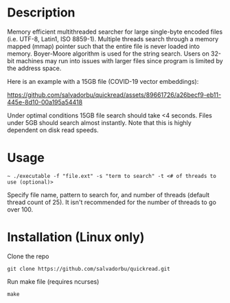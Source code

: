 # Description
Memory efficient multithreaded searcher for large single-byte encoded files (i.e. UTF-8, Latin1, ISO 8859-1). 
Multiple threads search through a memory mapped (mmap) pointer such that the entire file is never loaded into memory. Boyer-Moore algorithm is used for the string search.
Users on 32-bit machines may run into issues with larger files since program is limited by the address space.

Here is an example with a 15GB file (COVID-19 vector embeddings):

https://github.com/salvadorbu/quickread/assets/89661726/a26becf9-eb11-445e-8d10-00a195a54418

Under optimal conditions 15GB file search should take <4 seconds. Files under 5GB should search almost instantly. Note that this is highly dependent on disk read speeds.

# Usage
```console
~ ./executable -f "file.ext" -s "term to search" -t <# of threads to use (optional)>
```
Specify file name, pattern to search for, and number of threads (default thread count of 25). It isn't recommended for the number of threads to go over 100.

# Installation (Linux only)

Clone the repo

```console
git clone https://github.com/salvadorbu/quickread.git
```

Run make file (requires ncurses)

```
make
```
